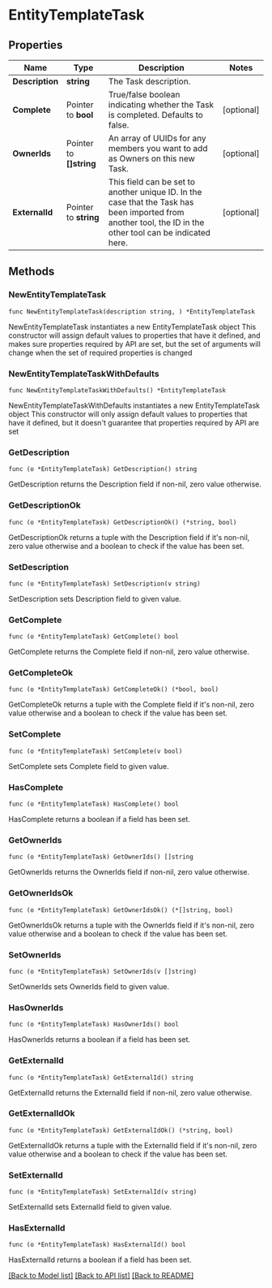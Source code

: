 # EntityTemplateTask

## Properties

Name | Type | Description | Notes
------------ | ------------- | ------------- | -------------
**Description** | **string** | The Task description. | 
**Complete** | Pointer to **bool** | True/false boolean indicating whether the Task is completed. Defaults to false. | [optional] 
**OwnerIds** | Pointer to **[]string** | An array of UUIDs for any members you want to add as Owners on this new Task. | [optional] 
**ExternalId** | Pointer to **string** | This field can be set to another unique ID. In the case that the Task has been imported from another tool, the ID in the other tool can be indicated here. | [optional] 

## Methods

### NewEntityTemplateTask

`func NewEntityTemplateTask(description string, ) *EntityTemplateTask`

NewEntityTemplateTask instantiates a new EntityTemplateTask object
This constructor will assign default values to properties that have it defined,
and makes sure properties required by API are set, but the set of arguments
will change when the set of required properties is changed

### NewEntityTemplateTaskWithDefaults

`func NewEntityTemplateTaskWithDefaults() *EntityTemplateTask`

NewEntityTemplateTaskWithDefaults instantiates a new EntityTemplateTask object
This constructor will only assign default values to properties that have it defined,
but it doesn't guarantee that properties required by API are set

### GetDescription

`func (o *EntityTemplateTask) GetDescription() string`

GetDescription returns the Description field if non-nil, zero value otherwise.

### GetDescriptionOk

`func (o *EntityTemplateTask) GetDescriptionOk() (*string, bool)`

GetDescriptionOk returns a tuple with the Description field if it's non-nil, zero value otherwise
and a boolean to check if the value has been set.

### SetDescription

`func (o *EntityTemplateTask) SetDescription(v string)`

SetDescription sets Description field to given value.


### GetComplete

`func (o *EntityTemplateTask) GetComplete() bool`

GetComplete returns the Complete field if non-nil, zero value otherwise.

### GetCompleteOk

`func (o *EntityTemplateTask) GetCompleteOk() (*bool, bool)`

GetCompleteOk returns a tuple with the Complete field if it's non-nil, zero value otherwise
and a boolean to check if the value has been set.

### SetComplete

`func (o *EntityTemplateTask) SetComplete(v bool)`

SetComplete sets Complete field to given value.

### HasComplete

`func (o *EntityTemplateTask) HasComplete() bool`

HasComplete returns a boolean if a field has been set.

### GetOwnerIds

`func (o *EntityTemplateTask) GetOwnerIds() []string`

GetOwnerIds returns the OwnerIds field if non-nil, zero value otherwise.

### GetOwnerIdsOk

`func (o *EntityTemplateTask) GetOwnerIdsOk() (*[]string, bool)`

GetOwnerIdsOk returns a tuple with the OwnerIds field if it's non-nil, zero value otherwise
and a boolean to check if the value has been set.

### SetOwnerIds

`func (o *EntityTemplateTask) SetOwnerIds(v []string)`

SetOwnerIds sets OwnerIds field to given value.

### HasOwnerIds

`func (o *EntityTemplateTask) HasOwnerIds() bool`

HasOwnerIds returns a boolean if a field has been set.

### GetExternalId

`func (o *EntityTemplateTask) GetExternalId() string`

GetExternalId returns the ExternalId field if non-nil, zero value otherwise.

### GetExternalIdOk

`func (o *EntityTemplateTask) GetExternalIdOk() (*string, bool)`

GetExternalIdOk returns a tuple with the ExternalId field if it's non-nil, zero value otherwise
and a boolean to check if the value has been set.

### SetExternalId

`func (o *EntityTemplateTask) SetExternalId(v string)`

SetExternalId sets ExternalId field to given value.

### HasExternalId

`func (o *EntityTemplateTask) HasExternalId() bool`

HasExternalId returns a boolean if a field has been set.


[[Back to Model list]](../README.md#documentation-for-models) [[Back to API list]](../README.md#documentation-for-api-endpoints) [[Back to README]](../README.md)


